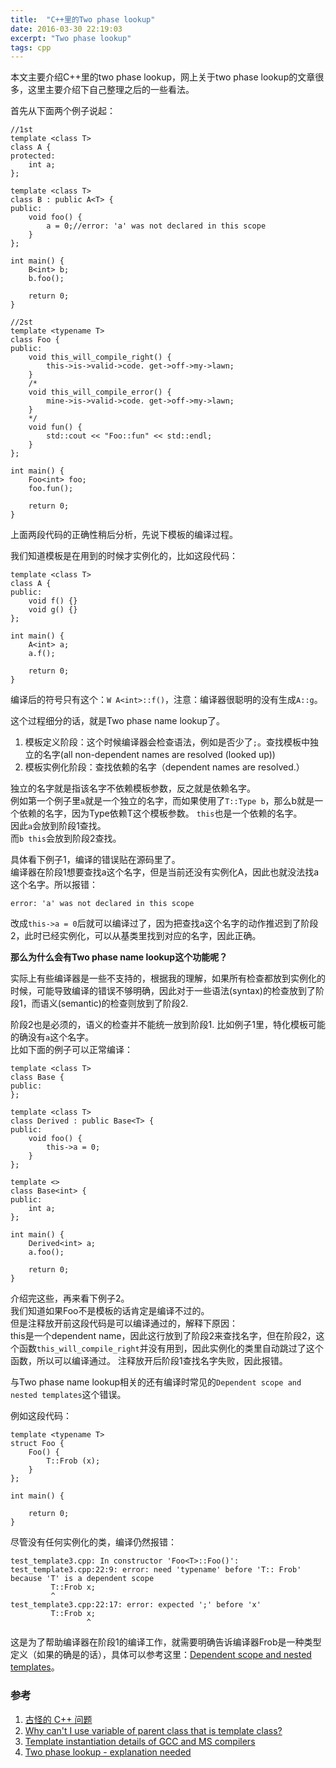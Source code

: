 ```yaml
---
title:  "C++里的Two phase lookup"
date: 2016-03-30 22:19:03
excerpt: "Two phase lookup"
tags: cpp
---
```


本文主要介绍C++里的two phase lookup，网上关于two phase lookup的文章很多，这里主要介绍下自己整理之后的一些看法。

<!--more-->

首先从下面两个例子说起：

```
//1st
template <class T>
class A {
protected:
    int a;
};

template <class T>
class B : public A<T> {
public:
    void foo() {
        a = 0;//error: 'a' was not declared in this scope
    }
};

int main() {
    B<int> b;
    b.foo();

    return 0;
}
```

```
//2st
template <typename T>
class Foo {
public:
    void this_will_compile_right() {
        this->is->valid->code. get->off->my->lawn;
    }
    /*
    void this_will_compile_error() {
        mine->is->valid->code. get->off->my->lawn;
    }
    */
    void fun() {
        std::cout << "Foo::fun" << std::endl;
    }
};

int main() {
    Foo<int> foo;
    foo.fun();

    return 0;
}
```

上面两段代码的正确性稍后分析，先说下模板的编译过程。  

我们知道模板是在用到的时候才实例化的，比如这段代码：

```
template <class T>
class A {
public:
    void f() {}
    void g() {}
};

int main() {
    A<int> a;
    a.f();

    return 0;
}
```

编译后的符号只有这个：`W A<int>::f()`，注意：编译器很聪明的没有生成`A::g`。  

这个过程细分的话，就是Two phase name lookup了。  
1. 模板定义阶段：这个时候编译器会检查语法，例如是否少了`;`。查找模板中独立的名字(all non-dependent names are resolved (looked up))  
2. 模板实例化阶段：查找依赖的名字（dependent names are resolved.）  

独立的名字就是指该名字不依赖模板参数，反之就是依赖名字。  
例如第一个例子里`a`就是一个独立的名字，而如果使用了`T::Type b`，那么b就是一个依赖的名字，因为Type依赖T这个模板参数。
`this`也是一个依赖的名字。  
因此`a`会放到阶段1查找。  
而`b this`会放到阶段2查找。  

具体看下例子1，编译的错误贴在源码里了。  
编译器在阶段1想要查找a这个名字，但是当前还没有实例化A，因此也就没法找a这个名字。所以报错：  

```
error: 'a' was not declared in this scope
```

改成`this->a = 0`后就可以编译过了，因为把查找a这个名字的动作推迟到了阶段2，此时已经实例化，可以从基类里找到对应的名字，因此正确。

**那么为什么会有Two phase name lookup这个功能呢？**  

实际上有些编译器是一些不支持的，根据我的理解，如果所有检查都放到实例化的时候，可能导致编译的错误不够明确，因此对于一些语法(syntax)的检查放到了阶段1，而语义(semantic)的检查则放到了阶段2.  

阶段2也是必须的，语义的检查并不能统一放到阶段1.  比如例子1里，特化模板可能的确没有`a`这个名字。  
比如下面的例子可以正常编译：

```
template <class T>
class Base {
public:
};

template <class T>
class Derived : public Base<T> {
public:
    void foo() {
        this->a = 0;
    }
};

template <>
class Base<int> {
public:
    int a;
};

int main() {
    Derived<int> a;
    a.foo();

    return 0;
}
```

介绍完这些，再来看下例子2。  
我们知道如果Foo不是模板的话肯定是编译不过的。  
但是注释放开前这段代码是可以编译通过的，解释下原因：  
this是一个dependent name，因此这行放到了阶段2来查找名字，但在阶段2，这个函数`this_will_compile_right`并没有用到，因此实例化的类里自动跳过了这个函数，所以可以编译通过。 注释放开后阶段1查找名字失败，因此报错。  

与Two phase name lookup相关的还有编译时常见的`Dependent scope and nested templates`这个错误。

例如这段代码：

```
template <typename T>
struct Foo {
    Foo() {
        T::Frob (x);
    }
};

int main() {

    return 0;
}
```

尽管没有任何实例化的类，编译仍然报错：

```
test_template3.cpp: In constructor 'Foo<T>::Foo()':
test_template3.cpp:22:9: error: need 'typename' before 'T:: Frob' because 'T' is a dependent scope
         T::Frob x;
         ^
test_template3.cpp:22:17: error: expected ';' before 'x'
         T::Frob x;
                 ^
```

这是为了帮助编译器在阶段1的编译工作，就需要明确告诉编译器Frob是一种类型定义（如果的确是的话），具体可以参考这里：[Dependent scope and nested templates](http://stackoverflow.com/questions/6571381/dependent-scope-and-nested-templates/6571836#6571836)。  

### 参考
1. [古怪的 C++ 问题](http://blog.codingnow.com/2010/01/cpp_template.html)  
2. [Why can't I use variable of parent class that is template class?](http://stackoverflow.com/questions/10171242/why-cant-i-use-variable-of-parent-class-that-is-template-class)  
3. [Template instantiation details of GCC and MS compilers](http://stackoverflow.com/questions/7182359/template-instantiation-details-of-gcc-and-ms-compilers/7241548#7241548)  
4. [Two phase lookup - explanation needed](http://stackoverflow.com/questions/7767626/two-phase-lookup-explanation-needed?lq=1)
